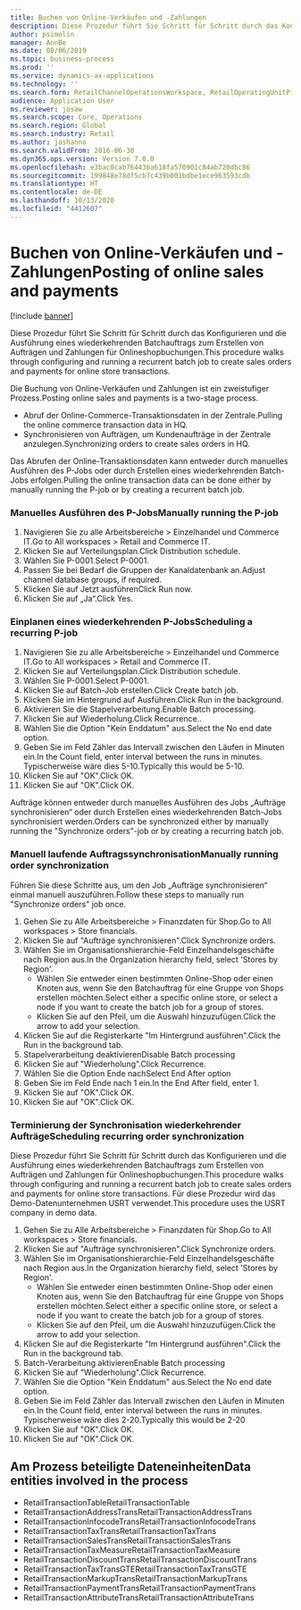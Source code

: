 ```yaml
---
title: Buchen von Online-Verkäufen und -Zahlungen
description: Diese Prozedur führt Sie Schritt für Schritt durch das Konfigurieren und die Ausführung eines wiederkehrenden Batchauftrags zum Erstellen von Aufträgen und Zahlungen für Onlineshopbuchungen.
author: psimolin
manager: AnnBe
ms.date: 08/06/2019
ms.topic: business-process
ms.prod: ''
ms.service: dynamics-ax-applications
ms.technology: ''
ms.search.form: RetailChannelOperationsWorkspace, RetailOperatingUnitPicker, SysRecurrence
audience: Application User
ms.reviewer: josaw
ms.search.scope: Core, Operations
ms.search.region: Global
ms.search.industry: Retail
ms.author: jashanno
ms.search.validFrom: 2016-06-30
ms.dyn365.ops.version: Version 7.0.0
ms.openlocfilehash: e3bac0cab764436a618fa570901c84ab720dbc86
ms.sourcegitcommit: 199848e78df5cb7c439b001bdbe1ece963593cdb
ms.translationtype: HT
ms.contentlocale: de-DE
ms.lasthandoff: 10/13/2020
ms.locfileid: "4412607"
---
```

# <a name="posting-of-online-sales-and-payments"></a><span data-ttu-id="6768b-103">Buchen von Online-Verkäufen und -Zahlungen</span><span class="sxs-lookup"><span data-stu-id="6768b-103">Posting of online sales and payments</span></span>

[!include [banner](../includes/banner.md)]

<span data-ttu-id="6768b-104">Diese Prozedur führt Sie Schritt für Schritt durch das Konfigurieren und die Ausführung eines wiederkehrenden Batchauftrags zum Erstellen von Aufträgen und Zahlungen für Onlineshopbuchungen.</span><span class="sxs-lookup"><span data-stu-id="6768b-104">This procedure walks through configuring and running a recurrent batch job to create sales orders and payments for online store transactions.</span></span>

<span data-ttu-id="6768b-105">Die Buchung von Online-Verkäufen und Zahlungen ist ein zweistufiger Prozess.</span><span class="sxs-lookup"><span data-stu-id="6768b-105">Posting online sales and payments is a two-stage process.</span></span>

- <span data-ttu-id="6768b-106">Abruf der Online-Commerce-Transaktionsdaten in der Zentrale.</span><span class="sxs-lookup"><span data-stu-id="6768b-106">Pulling the online commerce transaction data in HQ.</span></span>
- <span data-ttu-id="6768b-107">Synchronisieren von Aufträgen, um Kundenaufträge in der Zentrale anzulegen.</span><span class="sxs-lookup"><span data-stu-id="6768b-107">Synchronizing orders to create sales orders in HQ.</span></span>

<span data-ttu-id="6768b-108">Das Abrufen der Online-Transaktionsdaten kann entweder durch manuelles Ausführen des P-Jobs oder durch Erstellen eines wiederkehrenden Batch-Jobs erfolgen.</span><span class="sxs-lookup"><span data-stu-id="6768b-108">Pulling the online transaction data can be done either by manually running the P-job or by creating a recurrent batch job.</span></span>

### <a name="manually-running-the-p-job"></a><span data-ttu-id="6768b-109">Manuelles Ausführen des P-Jobs</span><span class="sxs-lookup"><span data-stu-id="6768b-109">Manually running the P-job</span></span>

1. <span data-ttu-id="6768b-110">Navigieren Sie zu alle Arbeitsbereiche > Einzelhandel und Commerce IT.</span><span class="sxs-lookup"><span data-stu-id="6768b-110">Go to All workspaces > Retail and Commerce IT.</span></span>
2. <span data-ttu-id="6768b-111">Klicken Sie auf Verteilungsplan.</span><span class="sxs-lookup"><span data-stu-id="6768b-111">Click Distribution schedule.</span></span>
3. <span data-ttu-id="6768b-112">Wählen Sie P-0001.</span><span class="sxs-lookup"><span data-stu-id="6768b-112">Select P-0001.</span></span>
4. <span data-ttu-id="6768b-113">Passen Sie bei Bedarf die Gruppen der Kanaldatenbank an.</span><span class="sxs-lookup"><span data-stu-id="6768b-113">Adjust channel database groups, if required.</span></span>
5. <span data-ttu-id="6768b-114">Klicken Sie auf Jetzt ausführen</span><span class="sxs-lookup"><span data-stu-id="6768b-114">Click Run now.</span></span>
6. <span data-ttu-id="6768b-115">Klicken Sie auf „Ja“.</span><span class="sxs-lookup"><span data-stu-id="6768b-115">Click Yes.</span></span>

### <a name="scheduling-a-recurring-p-job"></a><span data-ttu-id="6768b-116">Einplanen eines wiederkehrenden P-Jobs</span><span class="sxs-lookup"><span data-stu-id="6768b-116">Scheduling a recurring P-job</span></span>

1. <span data-ttu-id="6768b-117">Navigieren Sie zu alle Arbeitsbereiche > Einzelhandel und Commerce IT.</span><span class="sxs-lookup"><span data-stu-id="6768b-117">Go to All workspaces > Retail and Commerce IT.</span></span>
2. <span data-ttu-id="6768b-118">Klicken Sie auf Verteilungsplan.</span><span class="sxs-lookup"><span data-stu-id="6768b-118">Click Distribution schedule.</span></span>
3. <span data-ttu-id="6768b-119">Wählen Sie P-0001.</span><span class="sxs-lookup"><span data-stu-id="6768b-119">Select P-0001.</span></span>
4. <span data-ttu-id="6768b-120">Klicken Sie auf Batch-Job erstellen.</span><span class="sxs-lookup"><span data-stu-id="6768b-120">Click Create batch job.</span></span>
5. <span data-ttu-id="6768b-121">Klicken Sie im Hintergrund auf Ausführen.</span><span class="sxs-lookup"><span data-stu-id="6768b-121">Click Run in the background.</span></span>
5. <span data-ttu-id="6768b-122">Aktivieren Sie die Stapelverarbeitung.</span><span class="sxs-lookup"><span data-stu-id="6768b-122">Enable Batch processing.</span></span>
6. <span data-ttu-id="6768b-123">Klicken Sie auf Wiederholung.</span><span class="sxs-lookup"><span data-stu-id="6768b-123">Click Recurrence..</span></span>
7. <span data-ttu-id="6768b-124">Wählen Sie die Option "Kein Enddatum" aus.</span><span class="sxs-lookup"><span data-stu-id="6768b-124">Select the No end date option.</span></span>
8. <span data-ttu-id="6768b-125">Geben Sie im Feld Zähler das Intervall zwischen den Läufen in Minuten ein.</span><span class="sxs-lookup"><span data-stu-id="6768b-125">In the Count field, enter interval between the runs in minutes.</span></span> <span data-ttu-id="6768b-126">Typischerweise wäre dies 5-10.</span><span class="sxs-lookup"><span data-stu-id="6768b-126">Typically this would be 5-10.</span></span>
9. <span data-ttu-id="6768b-127">Klicken Sie auf "OK".</span><span class="sxs-lookup"><span data-stu-id="6768b-127">Click OK.</span></span>
10. <span data-ttu-id="6768b-128">Klicken Sie auf "OK".</span><span class="sxs-lookup"><span data-stu-id="6768b-128">Click OK.</span></span>

<span data-ttu-id="6768b-129">Aufträge können entweder durch manuelles Ausführen des Jobs „Aufträge synchronisieren“ oder durch Erstellen eines wiederkehrenden Batch-Jobs synchronisiert werden.</span><span class="sxs-lookup"><span data-stu-id="6768b-129">Orders can be synchronized either by manually running the "Synchronize orders"-job or by creating a recurring batch job.</span></span>

### <a name="manually-running-order-synchronization"></a><span data-ttu-id="6768b-130">Manuell laufende Auftragssynchronisation</span><span class="sxs-lookup"><span data-stu-id="6768b-130">Manually running order synchronization</span></span> 

<span data-ttu-id="6768b-131">Führen Sie diese Schritte aus, um den Job „Aufträge synchronisieren“ einmal manuell auszuführen.</span><span class="sxs-lookup"><span data-stu-id="6768b-131">Follow these steps to manually run "Synchronize orders" job once.</span></span>

1. <span data-ttu-id="6768b-132">Gehen Sie zu Alle Arbeitsbereiche > Finanzdaten für Shop.</span><span class="sxs-lookup"><span data-stu-id="6768b-132">Go to All workspaces > Store financials.</span></span>
2. <span data-ttu-id="6768b-133">Klicken Sie auf "Aufträge synchronisieren".</span><span class="sxs-lookup"><span data-stu-id="6768b-133">Click Synchronize orders.</span></span>
3. <span data-ttu-id="6768b-134">Wählen Sie im Organisationshierarchie-Feld Einzelhandelsgeschäfte nach Region aus.</span><span class="sxs-lookup"><span data-stu-id="6768b-134">In the Organization hierarchy field, select 'Stores by Region'.</span></span>
    * <span data-ttu-id="6768b-135">Wählen Sie entweder einen bestimmten Online-Shop oder einen Knoten aus, wenn Sie den Batchauftrag für eine Gruppe von Shops erstellen möchten.</span><span class="sxs-lookup"><span data-stu-id="6768b-135">Select either a specific online store, or select a node if you want to create the batch job for a group of stores.</span></span>  
    * <span data-ttu-id="6768b-136">Klicken Sie auf den Pfeil, um die Auswahl hinzuzufügen.</span><span class="sxs-lookup"><span data-stu-id="6768b-136">Click the arrow to add your selection.</span></span>  
4. <span data-ttu-id="6768b-137">Klicken Sie auf die Registerkarte "Im Hintergrund ausführen".</span><span class="sxs-lookup"><span data-stu-id="6768b-137">Click the Run in the background tab.</span></span>
5. <span data-ttu-id="6768b-138">Stapelverarbeitung deaktivieren</span><span class="sxs-lookup"><span data-stu-id="6768b-138">Disable Batch processing</span></span>
6. <span data-ttu-id="6768b-139">Klicken Sie auf "Wiederholung".</span><span class="sxs-lookup"><span data-stu-id="6768b-139">Click Recurrence.</span></span>
7. <span data-ttu-id="6768b-140">Wählen Sie die Option Ende nach</span><span class="sxs-lookup"><span data-stu-id="6768b-140">Select End After option</span></span>
8. <span data-ttu-id="6768b-141">Geben Sie im Feld Ende nach 1 ein.</span><span class="sxs-lookup"><span data-stu-id="6768b-141">In the End After field, enter 1.</span></span>
9. <span data-ttu-id="6768b-142">Klicken Sie auf "OK".</span><span class="sxs-lookup"><span data-stu-id="6768b-142">Click OK.</span></span>
10. <span data-ttu-id="6768b-143">Klicken Sie auf "OK".</span><span class="sxs-lookup"><span data-stu-id="6768b-143">Click OK.</span></span>

### <a name="scheduling-recurring-order-synchronization"></a><span data-ttu-id="6768b-144">Terminierung der Synchronisation wiederkehrender Aufträge</span><span class="sxs-lookup"><span data-stu-id="6768b-144">Scheduling recurring order synchronization</span></span>

<span data-ttu-id="6768b-145">Diese Prozedur führt Sie Schritt für Schritt durch das Konfigurieren und die Ausführung eines wiederkehrenden Batchauftrags zum Erstellen von Aufträgen und Zahlungen für Onlineshopbuchungen.</span><span class="sxs-lookup"><span data-stu-id="6768b-145">This procedure walks through configuring and running a recurrent batch job to create sales orders and payments for online store transactions.</span></span> <span data-ttu-id="6768b-146">Für diese Prozedur wird das Demo-Datenunternehmen USRT verwendet.</span><span class="sxs-lookup"><span data-stu-id="6768b-146">This procedure uses the USRT company in demo data.</span></span>

1. <span data-ttu-id="6768b-147">Gehen Sie zu Alle Arbeitsbereiche > Finanzdaten für Shop.</span><span class="sxs-lookup"><span data-stu-id="6768b-147">Go to All workspaces > Store financials.</span></span>
2. <span data-ttu-id="6768b-148">Klicken Sie auf "Aufträge synchronisieren".</span><span class="sxs-lookup"><span data-stu-id="6768b-148">Click Synchronize orders.</span></span>
3. <span data-ttu-id="6768b-149">Wählen Sie im Organisationshierarchie-Feld Einzelhandelsgeschäfte nach Region aus.</span><span class="sxs-lookup"><span data-stu-id="6768b-149">In the Organization hierarchy field, select 'Stores by Region'.</span></span>
    * <span data-ttu-id="6768b-150">Wählen Sie entweder einen bestimmten Online-Shop oder einen Knoten aus, wenn Sie den Batchauftrag für eine Gruppe von Shops erstellen möchten.</span><span class="sxs-lookup"><span data-stu-id="6768b-150">Select either a specific online store, or select a node if you want to create the batch job for a group of stores.</span></span>  
    * <span data-ttu-id="6768b-151">Klicken Sie auf den Pfeil, um die Auswahl hinzuzufügen.</span><span class="sxs-lookup"><span data-stu-id="6768b-151">Click the arrow to add your selection.</span></span>  
4. <span data-ttu-id="6768b-152">Klicken Sie auf die Registerkarte "Im Hintergrund ausführen".</span><span class="sxs-lookup"><span data-stu-id="6768b-152">Click the Run in the background tab.</span></span>
5. <span data-ttu-id="6768b-153">Batch-Verarbeitung aktivieren</span><span class="sxs-lookup"><span data-stu-id="6768b-153">Enable Batch processing</span></span>
6. <span data-ttu-id="6768b-154">Klicken Sie auf "Wiederholung".</span><span class="sxs-lookup"><span data-stu-id="6768b-154">Click Recurrence.</span></span>
7. <span data-ttu-id="6768b-155">Wählen Sie die Option "Kein Enddatum" aus.</span><span class="sxs-lookup"><span data-stu-id="6768b-155">Select the No end date option.</span></span>
8. <span data-ttu-id="6768b-156">Geben Sie im Feld Zähler das Intervall zwischen den Läufen in Minuten ein.</span><span class="sxs-lookup"><span data-stu-id="6768b-156">In the Count field, enter interval between the runs in minutes.</span></span> <span data-ttu-id="6768b-157">Typischerweise wäre dies 2-20.</span><span class="sxs-lookup"><span data-stu-id="6768b-157">Typically this would be 2-20</span></span>
9. <span data-ttu-id="6768b-158">Klicken Sie auf "OK".</span><span class="sxs-lookup"><span data-stu-id="6768b-158">Click OK.</span></span>
10. <span data-ttu-id="6768b-159">Klicken Sie auf "OK".</span><span class="sxs-lookup"><span data-stu-id="6768b-159">Click OK.</span></span>

## <a name="data-entities-involved-in-the-process"></a><span data-ttu-id="6768b-160">Am Prozess beteiligte Dateneinheiten</span><span class="sxs-lookup"><span data-stu-id="6768b-160">Data entities involved in the process</span></span>

- <span data-ttu-id="6768b-161">RetailTransactionTable</span><span class="sxs-lookup"><span data-stu-id="6768b-161">RetailTransactionTable</span></span>
- <span data-ttu-id="6768b-162">RetailTransactionAddressTrans</span><span class="sxs-lookup"><span data-stu-id="6768b-162">RetailTransactionAddressTrans</span></span>
- <span data-ttu-id="6768b-163">RetailTransactionInfocodeTrans</span><span class="sxs-lookup"><span data-stu-id="6768b-163">RetailTransactionInfocodeTrans</span></span>
- <span data-ttu-id="6768b-164">RetailTransactionTaxTrans</span><span class="sxs-lookup"><span data-stu-id="6768b-164">RetailTransactionTaxTrans</span></span>
- <span data-ttu-id="6768b-165">RetailTransactionSalesTrans</span><span class="sxs-lookup"><span data-stu-id="6768b-165">RetailTransactionSalesTrans</span></span>
- <span data-ttu-id="6768b-166">RetailTransactionTaxMeasure</span><span class="sxs-lookup"><span data-stu-id="6768b-166">RetailTransactionTaxMeasure</span></span>
- <span data-ttu-id="6768b-167">RetailTransactionDiscountTrans</span><span class="sxs-lookup"><span data-stu-id="6768b-167">RetailTransactionDiscountTrans</span></span>
- <span data-ttu-id="6768b-168">RetailTransactionTaxTransGTE</span><span class="sxs-lookup"><span data-stu-id="6768b-168">RetailTransactionTaxTransGTE</span></span>
- <span data-ttu-id="6768b-169">RetailTransactionMarkupTrans</span><span class="sxs-lookup"><span data-stu-id="6768b-169">RetailTransactionMarkupTrans</span></span>
- <span data-ttu-id="6768b-170">RetailTransactionPaymentTrans</span><span class="sxs-lookup"><span data-stu-id="6768b-170">RetailTransactionPaymentTrans</span></span>
- <span data-ttu-id="6768b-171">RetailTransactionAttributeTrans</span><span class="sxs-lookup"><span data-stu-id="6768b-171">RetailTransactionAttributeTrans</span></span>
